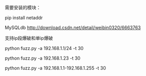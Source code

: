 需要安装的模块：

pip install netaddr

MySQLdb http://download.csdn.net/detail/weibin0320/6663763

支持ip段爆破和单ip爆破

python fuzz.py -a 192.168.1.1/24 -t 30

python fuzz.py -a 192.168.1.23 -t 30

python fuzz.py -a 192.168.1.1-192.168.1.255 -t 30
